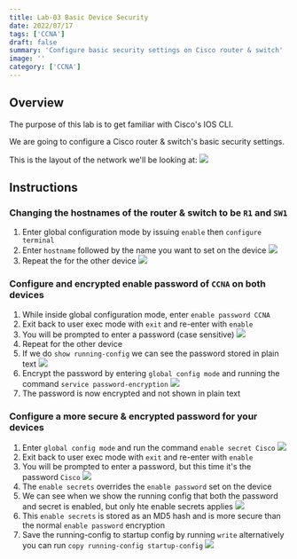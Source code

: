 ```yaml
---
title: Lab-03 Basic Device Security
date: 2022/07/17
tags: ['CCNA']
draft: false
summary: 'Configure basic security settings on Cisco router & switch'
image: ''
category: ['CCNA']
---
```


## Overview

The purpose of this lab is to get familiar with Cisco's IOS CLI.

We are going to configure a Cisco router & switch's basic security settings.

This is the layout of the network we'll be looking at:
![](https://bui.blob.core.windows.net/labs/Lab_2022_07_17_48_24.webp)

## Instructions

### Changing the hostnames of the router & switch to be `R1` and `SW1`

1. Enter global configuration mode by issuing `enable` then `configure terminal`
2. Enter `hostname` followed by the name you want to set on the device
   ![](https://bui.blob.core.windows.net/labs/Lab_2022_07_17_53_32.webp)
3. Repeat the for the other device
   ![](https://bui.blob.core.windows.net/labs/Lab_2022_07_17_55_03.webp)

### Configure and encrypted enable password of `CCNA` on both devices

1. While inside global configuration mode, enter `enable password CCNA`
2. Exit back to user exec mode with `exit` and re-enter with `enable`
3. You will be prompted to enter a password (case sensitive)
   ![](https://bui.blob.core.windows.net/labs/Lab_2022_07_17_02_03.webp)
4. Repeat for the other device
5. If we do `show running-config` we can see the password stored in plain text
   ![](https://bui.blob.core.windows.net/labs/Lab_2022_07_17_03_28.webp)
6. Encrypt the password by entering `global config mode` and running the command `service password-encryption`
   ![](https://bui.blob.core.windows.net/labs/Lab_2022_07_17_05_19.webp)
7. The password is now encrypted and not shown in plain text

### Configure a more secure & encrypted password for your devices

1. Enter `global config mode` and run the command `enable secret Cisco`
   ![](https://bui.blob.core.windows.net/labs/Lab_2022_07_17_12_32.webp)
2. Exit back to user exec mode with `exit` and re-enter with `enable`
3. You will be prompted to enter a password, but this time it's the password `Cisco`
   ![](https://bui.blob.core.windows.net/labs/Lab_2022_07_17_13_51.webp)
4. The `enable secrets` overrides the `enable password` set on the device
5. We can see when we show the running config that both the password and secret is enabled, but only hte enable secrets applies
   ![](https://bui.blob.core.windows.net/labs/Lab_2022_07_17_15_20.webp)
6. This `enable secrets` is stored as an MD5 hash and is more secure than the normal `enable password` encryption
7. Save the running-config to startup config by running `write` alternatively you can run `copy running-config startup-config`
   ![](https://bui.blob.core.windows.net/labs/Lab_2022_07_17_18_10.webp)

